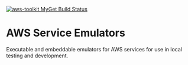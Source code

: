 [![aws-toolkit MyGet Build Status](https://www.myget.org/BuildSource/Badge/aws-toolkit?identifier=9ea63f9d-fc31-493c-bea8-24369ece05c6)](https://www.myget.org/)
# AWS Service Emulators

Executable and embeddable emulators for AWS services for use in local testing and development.